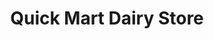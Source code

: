 ---
title: "Quick Mart Dairy Store"
url: /cockeysville/quick-mart-dairy-store/
shop: Lebensmittel
---